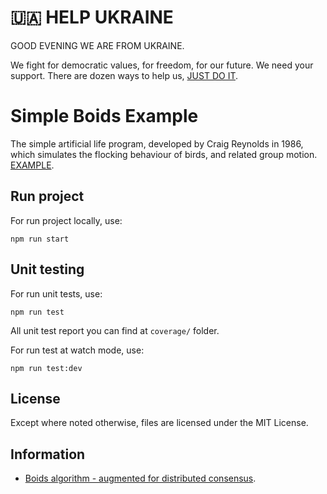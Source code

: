 # 🇺🇦 HELP UKRAINE

GOOD EVENING WE ARE FROM UKRAINE.

We fight for democratic values, for freedom, for our future. We need your support. 
There are dozen ways to help us, [JUST DO IT](https://github.com/pinchukdiana/help-ua#-%D1%87%D0%B0%D1%82-%D0%B1%D0%BE%D1%82%D0%B8--chat-bots).

# Simple Boids Example

The simple artificial life program, developed by Craig Reynolds in 1986, which simulates the flocking behaviour of birds, and related group motion. [EXAMPLE](https://dmytropaduchak.github.io/simple-boids-example).

## Run project

For run project locally, use:

```
npm run start
```

## Unit testing

For run unit tests, use:

```
npm run test
```

All unit test report you can find at `coverage/` folder.

For run test at watch mode, use:

```
npm run test:dev
```

## License
Except where noted otherwise, files are licensed under the MIT License.

## Information

- [Boids algorithm - augmented for distributed consensus](https://vanhunteradams.com/Pico/Animal_Movement/Boids-algorithm.html#:~:text=Boids%20is%20an%20artificial%20life,very%20simple%20set%20of%20rules.).
